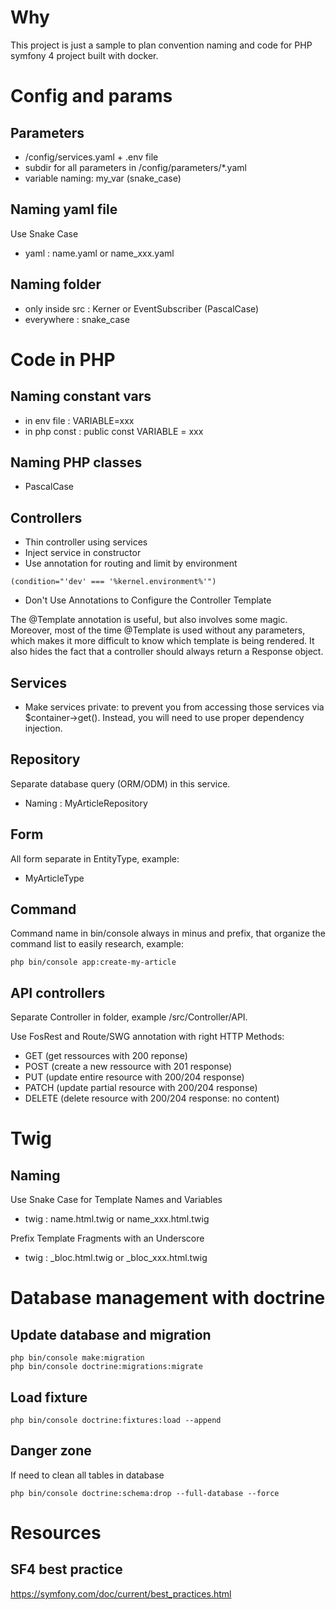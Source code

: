 # Why #
This project is just a sample to plan convention naming and code for PHP symfony 4 project built with docker.

# Config and params #

## Parameters ##
* /config/services.yaml + .env file
* subdir for all parameters in /config/parameters/*.yaml
* variable naming: my_var (snake_case)

## Naming yaml file ##
Use Snake Case
* yaml : name.yaml or name_xxx.yaml

## Naming folder ##
* only inside src : Kerner or EventSubscriber (PascalCase)
* everywhere : snake_case

# Code in PHP #

## Naming constant vars ##
* in env file : VARIABLE=xxx
* in php const : public const VARIABLE = xxx

## Naming PHP classes ##
* PascalCase

## Controllers ##
* Thin controller using services
* Inject service in constructor
* Use annotation for routing and limit by environment 
 ```
(condition="'dev' === '%kernel.environment%'")
 ```
* Don't Use Annotations to Configure the Controller Template

The @Template annotation is useful, but also involves some magic. Moreover, most of the time @Template is used without any parameters, which makes it more difficult to know which template is being rendered. It also hides the fact that a controller should always return a Response object.

## Services ##
* Make services private:
 to prevent you from accessing those services via $container->get(). Instead, you will need to use proper dependency injection.

## Repository ##
Separate database query (ORM/ODM) in this service.
* Naming : MyArticleRepository

## Form ##
All form separate in EntityType, example:
* MyArticleType

## Command ##
Command name in bin/console always in minus and prefix, that organize the command list to easily research, example:
 ```
php bin/console app:create-my-article
 ```

## API controllers ##
Separate Controller in folder, example /src/Controller/API.

Use FosRest and Route/SWG annotation with right HTTP Methods:
* GET (get ressources with 200 reponse)
* POST (create a new ressource with 201 response)
* PUT (update entire resource with 200/204 response)
* PATCH (update partial resource with 200/204 response)
* DELETE (delete resource with 200/204 response: no content)

# Twig #

## Naming ##
Use Snake Case for Template Names and Variables
* twig : name.html.twig or name_xxx.html.twig

Prefix Template Fragments with an Underscore
* twig : _bloc.html.twig or _bloc_xxx.html.twig


# Database management with doctrine #
 
## Update database and migration ##
 ```
php bin/console make:migration
php bin/console doctrine:migrations:migrate
  ```
 
## Load fixture ##
```
php bin/console doctrine:fixtures:load --append
```  
 
## Danger zone
If need to clean all tables in database
```
php bin/console doctrine:schema:drop --full-database --force
```

# Resources #

## SF4 best practice ##
https://symfony.com/doc/current/best_practices.html
